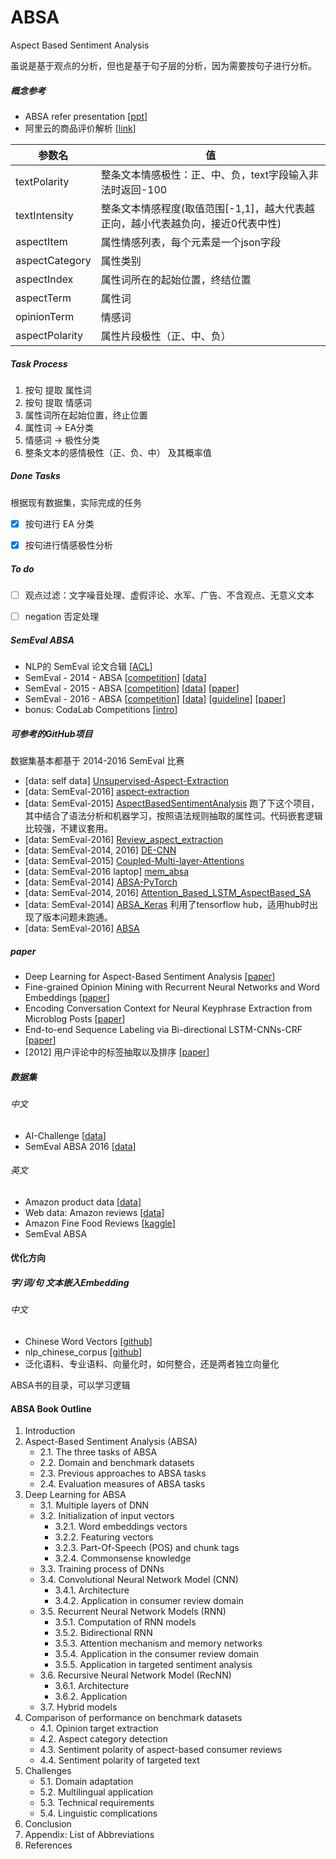 # ABSA

Aspect Based Sentiment Analysis

虽说是基于观点的分析，但也是基于句子层的分析，因为需要按句子进行分析。




##### 概念参考

- ABSA refer presentation [[ppt](https://www.iaria.org/conferences2016/filesHUSO16/OrpheeDeClercq_Keynote_ABSA.pdf)]
- 阿里云的商品评价解析 [[link](https://help.aliyun.com/document_detail/64231.html?spm=5176.12095382.1232858.4.739e3b24xUnvbZ)]

| 参数名         | 值                                                           |
| -------------- | ------------------------------------------------------------ |
| textPolarity   | 整条文本情感极性：正、中、负，text字段输入非法时返回-100     |
| textIntensity  | 整条文本情感程度(取值范围[-1,1]，越大代表越正向，越小代表越负向，接近0代表中性) |
| aspectItem     | 属性情感列表，每个元素是一个json字段                         |
| aspectCategory | 属性类别                                                     |
| aspectIndex    | 属性词所在的起始位置，终结位置                               |
| aspectTerm     | 属性词                                                       |
| opinionTerm    | 情感词                                                       |
| aspectPolarity | 属性片段极性（正、中、负）                                   |



##### Task Process

1. 按句 提取 属性词
2. 按句 提取 情感词
3. 属性词所在起始位置，终止位置
4. 属性词 -> EA分类
5. 情感词 -> 极性分类
6. 整条文本的感情极性（正、负、中） 及其概率值



##### Done Tasks

根据现有数据集，实际完成的任务

- [x] 按句进行 EA 分类
- [x] 按句进行情感极性分析



##### To do

- [ ] 观点过滤：文字噪音处理、虚假评论、水军、广告、不含观点、无意义文本
- [ ] negation 否定处理



##### SemEval ABSA

- NLP的 SemEval 论文合辑 [[ACL](https://www.aclweb.org/anthology/)]
- SemEval - 2014 - ABSA [[competition](http://alt.qcri.org/semeval2014/task4/)] [[data](http://alt.qcri.org/semeval2014/task4/index.php?id=data-and-tools)] 
- SemEval - 2015 - ABSA [[competition](http://alt.qcri.org/semeval2015/task12/)] [[data](http://alt.qcri.org/semeval2015/task12/index.php?id=data-and-tools)] [[paper](https://www.aclweb.org/anthology/S15-2082)] 
- SemEval - 2016 - ABSA [[competition](http://alt.qcri.org/semeval2016/task5/)] [[data](http://alt.qcri.org/semeval2016/task5/index.php?id=data-and-tools)] [[guideline](http://alt.qcri.org/semeval2016/task5/data/uploads/absa2016_annotationguidelines.pdf)] [[paper](https://www.aclweb.org/anthology/S16-1002)]
- bonus: CodaLab Competitions [[intro](https://www.hse.ru/data/2017/05/31/1171931089/CodaLabCompetitions.pdf)] 



##### 可参考的GitHub项目

数据集基本都基于 2014-2016 SemEval 比赛

- [data: self data] [Unsupervised-Aspect-Extraction](https://github.com/ruidan/Unsupervised-Aspect-Extraction) 
- [data: SemEval-2016] [aspect-extraction](https://github.com/soujanyaporia/aspect-extraction) 
- [data: SemEval-2015] [AspectBasedSentimentAnalysis](https://github.com/yardstick17/AspectBasedSentimentAnalysis) 跑了下这个项目，其中结合了语法分析和机器学习，按照语法规则抽取的属性词。代码嵌套逻辑比较强，不建议套用。
- [data: SemEval-2016] [Review_aspect_extraction](https://github.com/yafangy/Review_aspect_extraction) 
- [data: SemEval-2014, 2016] [DE-CNN](https://github.com/howardhsu/DE-CNN) 
- [data: SemEval-2015] [Coupled-Multi-layer-Attentions](https://github.com/happywwy/Coupled-Multi-layer-Attentions) 
- [data: SemEval-2016 laptop] [mem_absa](https://github.com/ganeshjawahar/mem_absa) 
- [data: SemEval-2014] [ABSA-PyTorch](https://github.com/songyouwei/ABSA-PyTorch) 
- [data: SemEval-2014, 2016] [Attention_Based_LSTM_AspectBased_SA](https://github.com/gangeshwark/Attention_Based_LSTM_AspectBased_SA) 
- [data: SemEval-2014] [ABSA_Keras](https://github.com/AlexYangLi/ABSA_Keras) 利用了tensorflow hub，适用hub时出现了版本问题未跑通。
- [data: SemEval-2016] [ABSA](https://github.com/LingxB/ABSA/tree/master/Data/SemEval) 

 

##### paper

- Deep Learning for Aspect-Based Sentiment Analysis [[paper](https://cs224d.stanford.edu/reports/WangBo.pdf)]
- Fine-grained Opinion Mining with Recurrent Neural Networks and Word Embeddings [[paper](https://www.aclweb.org/anthology/D15-1168)]
- Encoding Conversation Context for Neural Keyphrase Extraction from Microblog Posts [[paper](https://ai.tencent.com/ailab/media/publications/naacl2018/Encoding_Conversation_Context_for_Neural_Keyphrase_Extraction_from_Microblog_Posts.pdf)]
- End-to-end Sequence Labeling via Bi-directional LSTM-CNNs-CRF [[paper](https://arxiv.org/pdf/1603.01354.pdf)]
- [2012] 用户评论中的标签抽取以及排序 [[paper](http://lipiji.com/docs/li2011opinion.pdf)] 



##### 数据集

###### 中文

- AI-Challenge [[data](https://drive.google.com/file/d/1OInXRx_OmIJgK3ZdoFZnmqUi0rGfOaQo/view)] 
- SemEval ABSA 2016 [[data](http://alt.qcri.org/semeval2016/task5/index.php?id=data-and-tools)] 


###### 英文

- Amazon product data [[data](http://jmcauley.ucsd.edu/data/amazon/)]
- Web data: Amazon reviews [[data](https://snap.stanford.edu/data/web-Amazon.html)]
- Amazon Fine Food Reviews [[kaggle](https://www.kaggle.com/snap/amazon-fine-food-reviews)]
- SemEval ABSA



#### 优化方向

##### 字/词/句 文本嵌入Embedding

###### 中文

- Chinese Word Vectors [[github](https://github.com/Embedding/Chinese-Word-Vectors)] 
- nlp_chinese_corpus [[github](https://github.com/brightmart/nlp_chinese_corpus)] 
- 泛化语料、专业语料、向量化时，如何整合，还是两者独立向量化





ABSA书的目录，可以学习逻辑

#### ABSA Book Outline

1. Introduction
2. Aspect-Based Sentiment Analysis (ABSA)
   - 2.1. The three tasks of ABSA
   - 2.2. Domain and benchmark datasets
   - 2.3. Previous approaches to ABSA tasks
   - 2.4. Evaluation measures of ABSA tasks
3. Deep Learning for ABSA
   - 3.1. Multiple layers of DNN
   - 3.2. Initialization of input vectors
     - 3.2.1. Word embeddings vectors
     - 3.2.2. Featuring vectors
     - 3.2.3. Part-Of-Speech (POS) and chunk tags
     - 3.2.4. Commonsense knowledge
   - 3.3. Training process of DNNs
   - 3.4. Convolutional Neural Network Model (CNN)
     - 3.4.1. Architecture
     - 3.4.2. Application in consumer review domain
   - 3.5. Recurrent Neural Network Models (RNN)
     - 3.5.1. Computation of RNN models
     - 3.5.2. Bidirectional RNN
     - 3.5.3. Attention mechanism and memory networks
     - 3.5.4. Application in the consumer review domain
     - 3.5.5. Application in targeted sentiment analysis
   - 3.6. Recursive Neural Network Model (RecNN)
     - 3.6.1. Architecture
     - 3.6.2. Application
   - 3.7. Hybrid models
4. Comparison of performance on benchmark datasets
   - 4.1. Opinion target extraction
   - 4.2. Aspect category detection
   - 4.3. Sentiment polarity of aspect-based consumer reviews
   - 4.4. Sentiment polarity of targeted text
5. Challenges
   - 5.1. Domain adaptation
   - 5.2. Multilingual application
   - 5.3. Technical requirements
   - 5.4. Linguistic complications
6. Conclusion
7. Appendix: List of Abbreviations
8. References